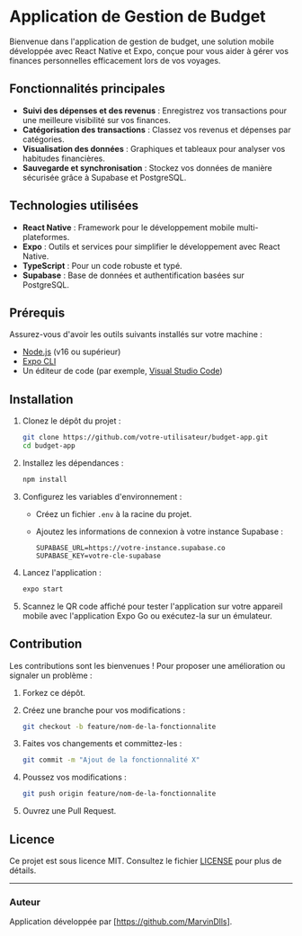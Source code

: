 # Application de Gestion de Budget

Bienvenue dans l'application de gestion de budget, une solution mobile développée avec React Native et Expo, conçue pour vous aider à gérer vos finances personnelles efficacement lors de vos voyages.

## Fonctionnalités principales

- **Suivi des dépenses et des revenus** : Enregistrez vos transactions pour une meilleure visibilité sur vos finances.
- **Catégorisation des transactions** : Classez vos revenus et dépenses par catégories.
- **Visualisation des données** : Graphiques et tableaux pour analyser vos habitudes financières.
- **Sauvegarde et synchronisation** : Stockez vos données de manière sécurisée grâce à Supabase et PostgreSQL.

## Technologies utilisées

- **React Native** : Framework pour le développement mobile multi-plateformes.
- **Expo** : Outils et services pour simplifier le développement avec React Native.
- **TypeScript** : Pour un code robuste et typé.
- **Supabase** : Base de données et authentification basées sur PostgreSQL.

## Prérequis

Assurez-vous d'avoir les outils suivants installés sur votre machine :

- [Node.js](https://nodejs.org/) (v16 ou supérieur)
- [Expo CLI](https://docs.expo.dev/get-started/installation/)
- Un éditeur de code (par exemple, [Visual Studio Code](https://code.visualstudio.com/))

## Installation

1. Clonez le dépôt du projet :

   ```bash
   git clone https://github.com/votre-utilisateur/budget-app.git
   cd budget-app
   ```

2. Installez les dépendances :

   ```bash
   npm install
   ```

3. Configurez les variables d'environnement :

   - Créez un fichier `.env` à la racine du projet.
   - Ajoutez les informations de connexion à votre instance Supabase :

     ```env
     SUPABASE_URL=https://votre-instance.supabase.co
     SUPABASE_KEY=votre-cle-supabase
     ```

4. Lancez l'application :

   ```bash
   expo start
   ```

5. Scannez le QR code affiché pour tester l'application sur votre appareil mobile avec l'application Expo Go ou exécutez-la sur un émulateur.

## Contribution

Les contributions sont les bienvenues ! Pour proposer une amélioration ou signaler un problème :

1. Forkez ce dépôt.
2. Créez une branche pour vos modifications :

   ```bash
   git checkout -b feature/nom-de-la-fonctionnalite
   ```

3. Faites vos changements et committez-les :

   ```bash
   git commit -m "Ajout de la fonctionnalité X"
   ```

4. Poussez vos modifications :

   ```bash
   git push origin feature/nom-de-la-fonctionnalite
   ```

5. Ouvrez une Pull Request.

## Licence

Ce projet est sous licence MIT. Consultez le fichier [LICENSE](LICENSE) pour plus de détails.

---

### Auteur

Application développée par [https://github.com/MarvinDlls].
